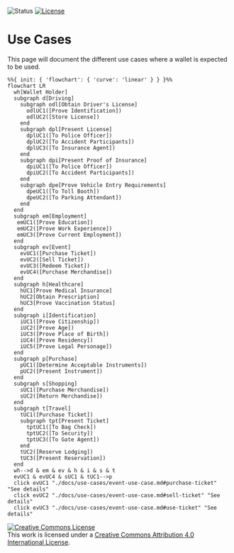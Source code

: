 ![Status](https://img.shields.io/badge/status-draft-important) [![License](https://img.shields.io/badge/license-cc--by--4.0-informational)](http://creativecommons.org/licenses/by/4.0/)

# Use Cases
This page will document the different use cases where a wallet is expected to be used.

```mermaid
%%{ init: { 'flowchart': { 'curve': 'linear' } } }%%
flowchart LR
  wh[Wallet Holder]
  subgraph d[Driving]
    subgraph odl[Obtain Driver's License]
      odlUC1([Prove Identification])
      odlUC2([Store License])
    end
    subgraph dpl[Present License]
      dplUC1([To Police Officer])
      dplUC2([To Accident Participants])
      dplUC3([To Insurance Agent])
    end
    subgraph dpi[Present Proof of Insurance]
      dpiUC1([To Police Officer])
      dpiUC2([To Accident Participants])
    end
    subgraph dpe[Prove Vehicle Entry Requirements]
      dpeUC1([To Toll Booth])
      dpeUC2([To Parking Attendant])
    end
  end
  subgraph em[Employment]
   emUC1([Prove Education])
   emUC2([Prove Work Experience])
   emUC3([Prove Current Employment])
  end
  subgraph ev[Event]
    evUC1([Purchase Ticket])
    evUC2([Sell Ticket])
    evUC3([Redeem Ticket])
    evUC4([Purchase Merchandise])
  end
  subgraph h[Healthcare]
    hUC1[Prove Medical Insurance]
    hUC2[Obtain Prescription]
    hUC3[Prove Vaccination Status]
  end
  subgraph i[Identification]
    iUC1([Prove Citizenship])
    iUC2([Prove Age])
    iUC3([Prove Place of Birth])
    iUC4([Prove Residency])
    iUC5([Prove Legal Personage])
  end
  subgraph p[Purchase]
    pUC1([Determine Acceptable Instruments])
    pUC2([Present Instrument])
  end
  subgraph s[Shopping]
    sUC1([Purchase Merchandise])
    sUC2([Return Merchandise])
  end
  subgraph t[Travel]
    tUC1([Purchase Ticket])
    subgraph tpt[Present Ticket]
      tptUC1([To Bag Check])
      tptUC2([To Security])
      tptUC3([To Gate Agent])
    end
    tUC2([Reserve Lodging])
    tUC3([Present Reservation])
  end
  wh-->d & em & ev & h & i & s & t
  evUC1 & evUC4 & sUC1 & tUC1-->p
  click evUC1 "./docs/use-cases/event-use-case.md#purchase-ticket" "See details"
  click evUC2 "./docs/use-cases/event-use-case.md#sell-ticket" "See details"
  click evUC3 "./docs/use-cases/event-use-case.md#use-ticket" "See details"
```

<a rel="license" href="http://creativecommons.org/licenses/by/4.0/"><img alt="Creative Commons License" style="border-width:0" src="https://i.creativecommons.org/l/by/4.0/80x15.png" /></a><br />This work is licensed under a <a rel="license" href="http://creativecommons.org/licenses/by/4.0/">Creative Commons Attribution 4.0 International License</a>.